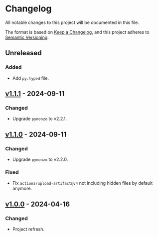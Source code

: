 # Changelog
All notable changes to this project will be documented in this file.

The format is based on [Keep a Changelog], and this project adheres to
[Semantic Versioning].

## Unreleased

### Added
- Add `py.typed` file.

## [v1.1.1](https://github.com/pawelad/monz/releases/tag/v1.1.1) - 2024-09-11
### Changed
- Upgrade `pymonzo` to v2.2.1.

## [v1.1.0](https://github.com/pawelad/monz/releases/tag/v1.1.0) - 2024-09-11
### Changed
- Upgrade `pymonzo` to v2.2.0.

### Fixed
- Fix `actions/upload-artifact@v4` not including hidden files by default anymore.

## [v1.0.0](https://github.com/pawelad/monz/releases/tag/v1.0.0) - 2024-04-16
### Changed
- Project refresh.


[keep a changelog]: https://keepachangelog.com/en/1.1.0/
[semantic versioning]: https://semver.org/spec/v2.0.0.html
